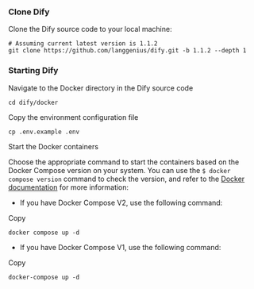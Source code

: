 







### Clone Dify

Clone the Dify source code to your local machine:

```
# Assuming current latest version is 1.1.2
git clone https://github.com/langgenius/dify.git -b 1.1.2 --depth 1
```

### Starting Dify

Navigate to the Docker directory in the Dify source code

```
cd dify/docker
```

Copy the environment configuration file

```
cp .env.example .env
```

Start the Docker containers

Choose the appropriate command to start the containers based on the Docker Compose version on your system. You can use the `$ docker compose version` command to check the version, and refer to the [Docker documentation](https://docs.docker.com/compose/install/) for more information:

- If you have Docker Compose V2, use the following command:

Copy

```
docker compose up -d
```

- If you have Docker Compose V1, use the following command:

Copy

```
docker-compose up -d
```